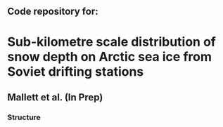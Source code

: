 ## Code repository for:

# Sub-kilometre scale distribution of snow depth on Arctic sea ice from Soviet drifting stations

## Mallett et al. (In Prep)

### Structure
